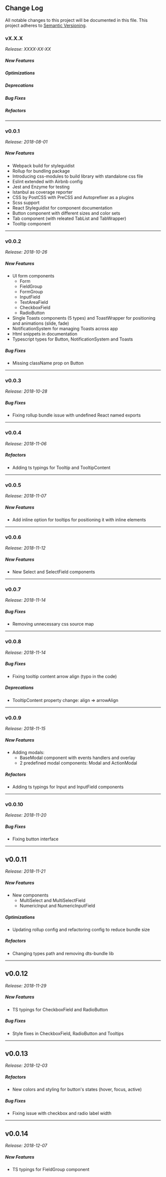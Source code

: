 ## Change Log
All notable changes to this project will be documented in this file.
This project adheres to [Semantic Versioning](http://semver.org/).
### vX.X.X
_Release: XXXX-XX-XX_
##### New Features
##### Optimizations
##### Deprecations
##### Bug Fixes
##### Refactors

----
### v0.0.1
_Release: 2018-08-01_

##### New Features
* Webpack build for styleguidist
* Rollup for bundling package
* Introducing css-modules to build library with standalone css file 
* Eslint extended with Airbnb config
* Jest and Enzyme for testing
* Istanbul as coverage reporter
* CSS by PostCSS with PreCSS and Autoprefixer as a plugins
* Scss support
* React Styleguidist for component documentation
* Button component with different sizes and color sets
* Tab component (with releated TabList and TabWrapper)
* Tooltip component

----
### v0.0.2
_Release: 2018-10-26_

##### New Features
* UI form components
  * Form
  * FieldGroup
  * FormGroup
  * InputField
  * TextAreaField
  * CheckboxField
  * RadioButton
* Single Toasts components (5 types) and ToastWrapper for positioning and animations (slide, fade)
* NotificationSystem for managing Toasts across app
* Html snippets in documentation
* Typescript types for Button, NotificationSystem and Toasts

##### Bug Fixes
* Missing className prop on Button

----
### v0.0.3
_Release: 2018-10-28_

##### Bug Fixes
* Fixing rollup bundle issue with undefined React named exports

----
### v0.0.4
_Release: 2018-11-06_

##### Refactors
* Adding ts typings for Tooltip and TooltipContent

----
### v0.0.5
_Release: 2018-11-07_

##### New Features
* Add inline option for tooltips for positioning it with inline elements

----
### v0.0.6
_Release: 2018-11-12_

##### New Features
* New Select and SelectField components

----
### v0.0.7
_Release: 2018-11-14_

##### Bug Fixes
* Removing unnecessary css source map

----
### v0.0.8
_Release: 2018-11-14_

##### Bug Fixes
* Fixing tooltip content arrow align (typo in the code)

##### Deprecations
* TooltipContent property change: align => arrowAlign

----
### v0.0.9
_Release: 2018-11-15_

##### New Features
* Adding modals:
  * BaseModal component with events handlers and overlay
  * 2 predefined modal components: Modal and ActionModal

##### Refactors
* Adding ts typings for Input and InputField components

----
### v0.0.10
_Release: 2018-11-20_

##### Bug Fixes
* Fixing button interface

----
## v0.0.11
_Release: 2018-11-21_

##### New Features
* New components
  * MultiSelect and MultiSelectField
  * NumericInput and NumericInputField

##### Optimizations
* Updating rollup config and refactoring config to reduce bundle size

##### Refactors
* Changing types path and removing dts-bundle lib

----
## v0.0.12
_Release: 2018-11-29_

##### New Features
* TS typings for CheckboxField and RadioButton 

##### Bug Fixes
* Style fixes in CheckboxField, RadioButton and Tooltips

----
## v0.0.13
_Release: 2018-12-03_

##### Refactors
* New colors and styling for button's states (hover, focus, active)

##### Bug Fixes
* Fixing issue with checkbox and radio label width

----
## v0.0.14
_Release: 2018-12-07_

##### New Features
* TS typings for FieldGroup component